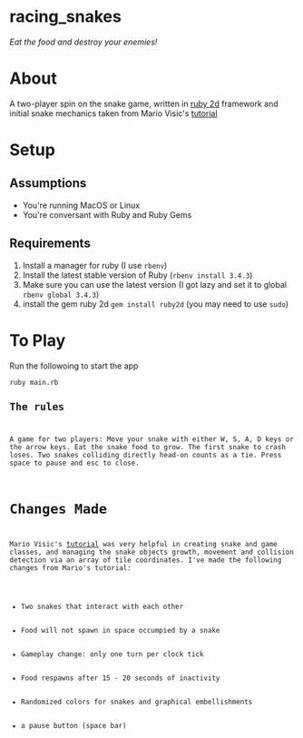 # racing_snakes
<i>Eat the food and destroy your enemies!</i>
<h1>About</h1>
<p>A two-player spin on the snake game, written in <a href="https://www.ruby2d.com/">ruby 2d</a> framework and initial snake mechanics taken from Mario Visic's <a href ="https://www.youtube.com/watch?v=2UVhYHBT_1o">tutorial</a></p>
<h1>Setup</h1>
<p>
<h2>Assumptions</h2>
<ul>
<li>You're running MacOS or Linux</li>
<li>You're conversant with Ruby and Ruby Gems</li>
</ul>
<h2>Requirements</h2>
<ol>
<li>Install a manager for ruby (I use <code>rbenv</code>)</li>
<li>Install the latest stable version of Ruby (<code>rbenv install 3.4.3</code>)</li>
<li>Make sure you can use the latest version (I got lazy and set it to global <code>rbenv global 3.4.3</code>)</li>
<li>install the gem ruby 2d <code>gem install ruby2d</code> (you may need to use <code>sudo</code>)</li>
</ol>
</p>

<h1>To Play</h1>
<p>Run the followoing to start the app</p>
<code>ruby main.rb</cold>
<h2>The rules</h2>
<p>A game for two players: Move your snake with either W, S, A, D keys or the arrow keys. Eat the snake food to grow. The first snake to crash loses. Two snakes colliding directly head-on counts as a tie. Press space to pause and esc to close.</p>
<h1>Changes Made</h1>
<p>Mario Visic's <a href ="https://www.youtube.com/watch?v=2UVhYHBT_1o">tutorial</a> was very helpful in creating snake and game classes, and managing the snake objects growth, movement and collision detection via an array of tile coordinates. I've made the following changes from Mario's tutorial:
  <ul>
    <li>Two snakes that interact with each other</li>
    <li>Food will not spawn in space occumpied by a snake</li>
    <li>Gameplay change: only one turn per clock tick</li>
    <li>Food respawns after 15 - 20 seconds of inactivity</li>
    <li>Randomized colors for snakes and graphical embellishments</li>
    <li>a pause button (space bar)</li>
</ul>
